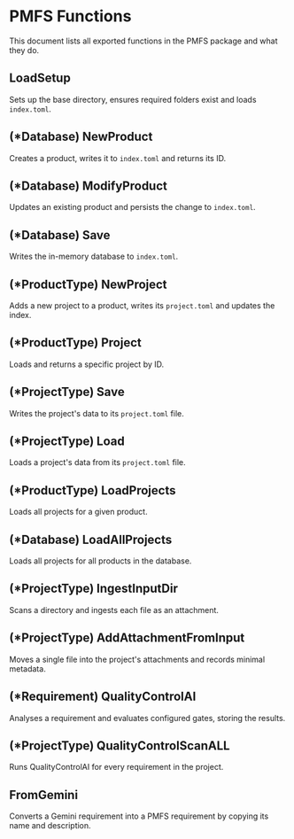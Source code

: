 # PMFS Functions

This document lists all exported functions in the PMFS package and what they do.

## LoadSetup
Sets up the base directory, ensures required folders exist and loads `index.toml`.

## (*Database) NewProduct
Creates a product, writes it to `index.toml` and returns its ID.

## (*Database) ModifyProduct
Updates an existing product and persists the change to `index.toml`.

## (*Database) Save
Writes the in-memory database to `index.toml`.

## (*ProductType) NewProject
Adds a new project to a product, writes its `project.toml` and updates the index.

## (*ProductType) Project
Loads and returns a specific project by ID.

## (*ProjectType) Save
Writes the project's data to its `project.toml` file.

## (*ProjectType) Load
Loads a project's data from its `project.toml` file.

## (*ProductType) LoadProjects
Loads all projects for a given product.

## (*Database) LoadAllProjects
Loads all projects for all products in the database.

## (*ProjectType) IngestInputDir
Scans a directory and ingests each file as an attachment.

## (*ProjectType) AddAttachmentFromInput
Moves a single file into the project's attachments and records minimal metadata.


## (*Requirement) QualityControlAI
Analyses a requirement and evaluates configured gates, storing the results.

## (*ProjectType) QualityControlScanALL
Runs QualityControlAI for every requirement in the project.

## FromGemini
Converts a Gemini requirement into a PMFS requirement by copying its name and description.

